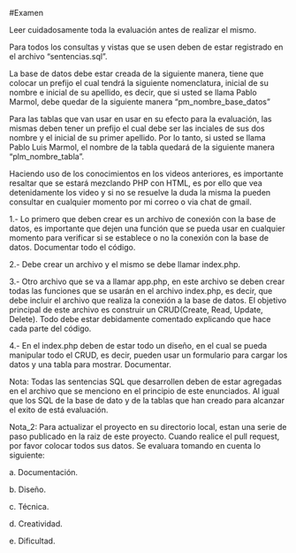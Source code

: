 #Examen 

Leer cuidadosamente toda la evaluación antes de realizar el mismo.

Para todos los consultas y vistas que se usen deben de estar registrado en el archivo “sentencias.sql”.

La base de datos debe estar creada de la siguiente manera, tiene que colocar un prefijo el cual tendrá la siguiente nomenclatura, inicial de su nombre e inicial de su apellido, es decir, que si usted se llama Pablo Marmol, debe quedar de la siguiente manera “pm_nombre_base_datos”  

Para las tablas que van usar en usar en su efecto para la evaluación, las mismas deben tener un prefijo el cual debe ser las inciales de sus dos nombre y el inicial de su primer apellido. Por lo tanto, si usted se llama Pablo Luis Marmol, el nombre de la tabla quedará de la siguiente manera “plm_nombre_tabla”.

Haciendo uso de los conocimientos en los videos anteriores, es importante resaltar que se estará mezclando PHP con HTML, es por ello que vea detenidamente los video y si no se resuelve la duda la misma la pueden consultar en cualquier momento por mi correo o via chat de gmail. 

1.- Lo primero que deben crear es un archivo de conexión con la base de datos, es importante que dejen una función que se pueda usar en cualquier momento para verificar si se establece o no la conexión con la base de datos. Documentar todo el código.

2.- Debe crear un archivo y el mismo se debe llamar index.php.

3.- Otro archivo que se va a llamar app.php, en este archivo se deben crear todas las funciones que se usarán en el archivo index.php, es decir, que debe incluir el archivo que realiza la conexión a la base de datos. El objetivo principal de este archivo es construir un CRUD(Create, Read, Update, Delete). Todo debe estar debidamente comentado explicando que hace cada parte del código. 

4.- En el index.php deben de estar todo un diseño, en el cual se pueda manipular todo el CRUD, es decir, pueden usar un formulario para cargar los datos y una tabla para mostrar. Documentar.

Nota: Todas las sentencias SQL que desarrollen deben de estar agregadas en el archivo que se menciono en el principio de este enunciados. Al igual que los SQL de la base de dato y de la tablas que han creado para alcanzar el exito de está evaluación.

Nota_2: Para actualizar el proyecto en su directorio local, estan una serie de paso publicado en la raiz de este proyecto. Cuando realice el pull request, por favor colocar todos sus datos.
Se evaluara tomando en cuenta lo siguiente:

a. Documentación.

b. Diseño.

c. Técnica.

d. Creatividad.

e. Dificultad.

   

 


